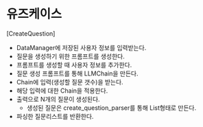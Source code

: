 # 유즈케이스

[CreateQuestion]
- DataManager에 저장된 사용자 정보를 입력받는다.
- 질문을 생성하기 위한 프롬프트를 생성한다.
- 프롬프트를 생성할 때 사용자 정보를 추가한다.
- 질문 생성 프롬프트를 통해 LLMChain을 만든다.
- Chain에 입력(생성할 질문 갯수)을 받는다.
- 해당 입력에 대한 Chain을 적용한다.
- 출력으로 N개의 질문이 생성된다.
  - 생성된 질문은 create_question_parser를 통해 List형태로 만든다.
- 파싱한 질문리스트를 반환한다.